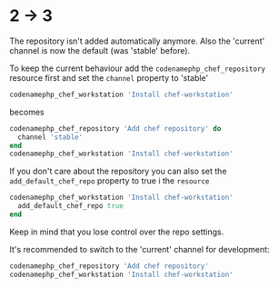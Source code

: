 # 2 -> 3

The repository isn't added automatically anymore. Also the 'current' channel is now the default (was 'stable' before).

To keep the current behaviour add the `codenamephp_chef_repository` resource first and set the `channel` property to 'stable'

```ruby
codenamephp_chef_workstation 'Install chef-workstation'
```

becomes

```ruby
codenamephp_chef_repository 'Add chef repository' do
  channel 'stable'
end
codenamephp_chef_workstation 'Install chef-workstation'
```

If you don't care about the repository you can also set the `add_default_chef_repo` property to true i the `resource`

```ruby
codenamephp_chef_workstation 'Install chef-workstation'
  add_default_chef_repo true
end
```

Keep in mind that you lose control over the repo settings.

It's recommended to switch to the 'current' channel for development:

```ruby
codenamephp_chef_repository 'Add chef repository'
codenamephp_chef_workstation 'Install chef-workstation'
```